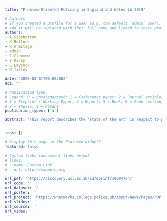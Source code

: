 ```yaml
---
title: "Problem-Oriented Policing in England and Wales in 2019"

# Authors
# If you created a profile for a user (e.g. the default `admin` user), write the username (folder name) here 
# and it will be replaced with their full name and linked to their profile.
authors:
- A Sidebottom
- K Bullock
- R Armitage
- admin
- C Clemmow
- S Kirby
- G Laycock
- N Tilley

date: "2020-03-01T00:00:00Z"
doi: ""

# Publication type.
# Legend: 0 = Uncategorized; 1 = Conference paper; 2 = Journal article;
# 3 = Preprint / Working Paper; 4 = Report; 5 = Book; 6 = Book section;
# 7 = Thesis; 8 = Patent
publication_types: ["4"]

abstract: "This report describes the ‘state of the art’ in respect to problem-solving in England and Wales in 2019. It also draws on previous research to examine changes and continuities in police problem-solving over time. The findings in this report are intended to act as a baseline against which the longer-term impact of the PSDRP could be measured. They also provide insights to police forces seeking to better implement, embed and advance a problem-oriented approach. This report draws on data collected from twenty of the forty-three territorial police forces in England and Wales. Eight of the twenty police forces were selected purposefully to ensure adequate representation of forces with different histories of and experience in POP. A further twelve police forces were selected at random. Data were collected in three main ways: (1) a cross-sectional online anonymous survey distributed to all police officers and staff in nineteen police forces (n = 4,141); (2) content analysis of problem-solving documents supplied by fourteen police forces (n = 77); and (3) semi-structured individual interviews with police officers and staff identified as being knowledgeable about problem-solving in the eight purposefully selected police forces, as well as a selection of individuals identified through snowball sampling and those associated with the PSDRP (n = 111). These data were supplemented with a systematic assessment of the 71 submissions to the 2018/19 Tilley Award, an annual award that recognises excellence in problem-solving in the UK."


tags: []

# Display this page in the Featured widget?
featured: false

# Custom links (uncomment lines below)
# links:
# - name: Custom Link
#   url: http://example.org

url_pdf: 'https://discovery.ucl.ac.uk/id/eprint/10094764/'
url_code: ''
url_dataset: ''
url_poster: ''
url_project: 'https://whatworks.college.police.uk/About/News/Pages/POP.aspx'
url_slides: ''
url_source: ''
url_video: ''
---
```

